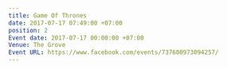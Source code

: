 ```yaml
---
title: Game Of Thrones
date: 2017-07-17 07:49:00 +07:00
position: 2
Event date: 2017-07-17 00:00:00 +07:00
Venue: The Grove
Event URL: https://www.facebook.com/events/737600973094257/
---
```


